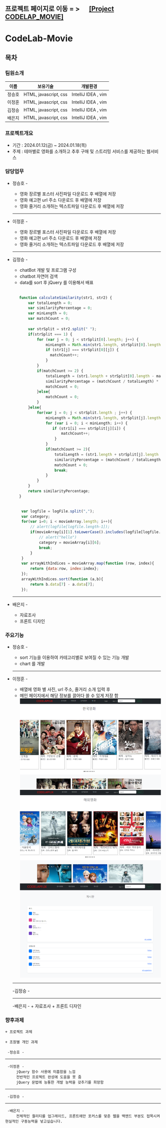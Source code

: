 ## 프로젝트 페이지로 이동 = > &nbsp;&nbsp;&nbsp;&nbsp; [[Project CODELAP_MOVIE]](http://3.143.252.195:3002)  

# CodeLab-Movie 
## 목차

### 팀원소개
    
 |  이름  | 보유기술 | 개발환경 | 
|--------|----------|----------|
| 정승호 |    HTML, javascript, css    |    IntelliJ IDEA , vim      | 
| 이정훈 |    HTML, javascript, css    |    IntelliJ IDEA , vim      |  
| 김정승 |    HTML, javascript, css    |    IntelliJ IDEA , vim      |  
| 배은지 |    HTML, javascript, css    |    IntelliJ IDEA , vim      |   
    
### 프로젝트개요
+ 기간 : 2024.01.12(금) ~ 2024.01.18(목)
+ 주제 : 테마별로 영화를 소개하고 추후 구매 및 스트리밍 서비스를 제공하는 웹서비스

### 담당업무

* 정승호 -  
    + 영화 장르별 포스터 사진파일 다운로드 후 배열에 저장
    + 영화 예고편 url 주소 다운로드 후 배열에 저장
    + 영화 줄거리 소개하는 텍스트파일 다운로드 후 배열에 저장
   ***
* 이정훈 -  
    + 영화 장르별 포스터 사진파일 다운로드 후 배열에 저장
    + 영화 예고편 url 주소 다운로드 후 배열에 저장
    + 영화 줄거리 소개하는 텍스트파일 다운로드 후 배열에 저장
   *** 
* 김정승 - 
    + chatBot 개발 및 프로그램 구성</br>
    + chatbot 자연어 검색
    + data를 sort 후 jQuery 를 이용해서 배표 
     ```javascript
         
        function calculateSimilarity(str1, str2) {
            var totalLength = 0;
            var similarityPercentage = 0;
            var minLength = 0;
            var matchCount = 0;
  
            var strSplit = str2.split(" ");
            if(strSplit === 1) {
                for (var j = 0; j < strSplit[0].length; j++) {
                    minLength = Math.min(str1.length, strSplit[0].length);
                    if (str1[j] === strSplit[0][j]) {
                      matchCount++;
                    }
                }
                if(matchCount >= 2) {
                    totalLength = (str1.length + strSplit[0].length - matchCount) / 2;
                    similarityPercentage = (matchCount / totalLength) * 100;
                    matchCount = 0;
                }else{
                    matchCount = 0;
                }
            }else{    
                for(var j = 0; j < strSplit.length ; j++) {
                    minLength = Math.min(str1.length, strSplit[j].length);
                    for (var i = 0; i < minLength; i++) {
                       if (str1[i] === strSplit[j][i]) {
                           matchCount++;
                        }
                    }
                    if(matchCount >= 2){
                        totalLength = (str1.length + strSplit[j].length - matchCount) / 2;
                        similarityPercentage = (matchCount / totalLength) * 100;
                        matchCount = 0;
                        break;
                    }
                }
            }    
            return similarityPercentage;
        }
    ```

    ```javascript

        var logfile = logFile.split(",");
        var category;
        for(var i=0; i < movieArray.length; i++){
            // alert(logfile[logfile.length-1]);
            if(movieArray[i][1].toLowerCase().includes(logfile[logfile.length-1])){
                // alert("hello")
                category = movieArray[i][6];
                break;
            }
        }
        var arrayWithIndices = movieArray.map(function (row, index){
            return {data:row, index:index};
        });
        arrayWithIndices.sort(function (a,b){
            return b.data[7] - a.data[7];
        });
    ```
   ***
* 배은지 - 
    + 자료조사 
    + 프론트 디자인 

### 주요기능 
* 정승호 -
  + sort 기능을 이용하여 카테고리별로 보여질 수 있는 기능 개발
  + chart 를 개발  
   ***
* 이정훈 -  
  + 배열에 영화 별 사진, url 주소, 줄거리 소개 입력 후
  + 메인 페이지에서 해당 정보를 끌어다 쓸 수 있게 저장 함
![한국영화](./한국영화.PNG)
![해외영화](./해외영화.PNG)
![게시판](./게시판.PNG)
         
   *** 
     -김정승 - 
    
   ***
     -배은지 - 
         + 자료조사 
         + 프론트 디자인





### 향후과제
    + 프로젝트 과제

    + 조원별 개인 과제
    
     -정승호 -  
   ***
     -이정훈 -  
         jQuery 함수 사용에 미흡함을 느낌
         전반적인 프로젝트 완성에 도움을 못 줌
         jQuery 문법에 능통한 개발 능력을 갖추기를 희망함
   *** 
     -김정승 - 
   ***
     -배은지 - 
         전체적인 퀄리티를 업그레이드, 프론트에만 포커스를 맞춘 웹을 백엔드 부분도 접목시켜 현실적인 구동능력을 넣고싶습니다.
